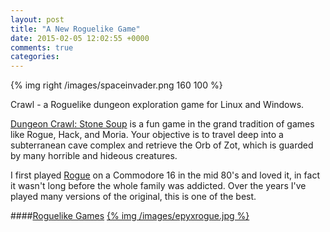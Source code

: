```yaml
---
layout: post
title: "A New Roguelike Game"
date: 2015-02-05 12:02:55 +0000
comments: true
categories:
---
```


{% img right /images/spaceinvader.png 160 100 %}

Crawl - a Roguelike dungeon exploration game for Linux and Windows.
<!--more-->
[Dungeon Crawl: Stone Soup](http://crawl.develz.org/wordpress/) is a fun game in the grand tradition of games like Rogue, Hack, and Moria. Your objective is to travel deep into a subterranean cave complex and retrieve the Orb of Zot, which is guarded by many horrible and hideous creatures.

I first played [Rogue](http://en.wikipedia.org/wiki/Rogue_%28video_game%29) on a Commodore 16 in the mid 80's and loved it, in fact it wasn't long before the whole family was addicted. Over the years I've played many versions of the original, this is one of the best.

####[Roguelike Games](http://en.wikipedia.org/wiki/Roguelike)
<a href="http://en.wikipedia.org/wiki/Roguelike">{% img /images/epyxrogue.jpg %}</a>
